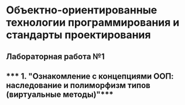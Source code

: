 # Объектно-ориентированные технологии программирования и стандарты проектирования
## Лабораторная работа №1
*** 1. "Ознакомление с концепциями ООП: наследование и полиморфизм типов (виртуальные методы)"*** 
---
